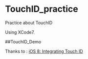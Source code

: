 # TouchID_practice
Practice about TouchID

Using XCode7.

##TouchID_Demo

Thanks to : [iOS 8: Integrating Touch ID](http://code.tutsplus.com/tutorials/ios-8-integrating-touch-id--cms-21949)

